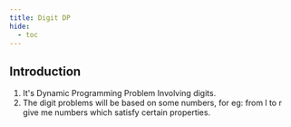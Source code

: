 ```yaml
---
title: Digit DP
hide:
  - toc
---
```


## Introduction

1. It's Dynamic Programming Problem Involving digits.
2. The digit problems will be based on some numbers, for eg: from l to r give me numbers which satisfy certain properties.
